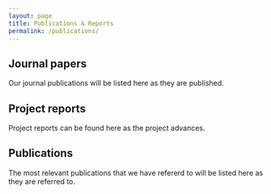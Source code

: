 ```yaml
---
layout: page
title: Publications & Reports
permalink: /publications/
---
```


## Journal papers

Our journal publications will be listed here as they are published.


## Project reports

Project reports can be found here as the project advances.


## Publications

The most relevant publications that we have refererd to will be listed here as they are referred to.


